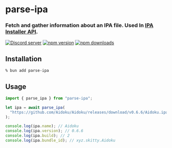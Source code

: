 # parse-ipa
### Fetch and gather information about an IPA file. Used In [IPA Installer API](https://ipa.s0n1c.ca).

<a href="https://discord.gg/8bt5dbycDM"><img src="https://img.shields.io/discord/977286501756968971?color=5865F2&logo=discord&logoColor=white" alt="Discord server" /></a>
<a href="https://www.npmjs.com/package/parse-ipa"><img src="https://img.shields.io/npm/v/parse-ipa?maxAge=3600" alt="npm version" /></a>
<a href="https://www.npmjs.com/package/parse-ipa"><img src="https://img.shields.io/npm/dt/parse-ipa.svg?maxAge=3600" alt="npm downloads" /></a>


## Installation

```zsh
% bun add parse-ipa
```

## Usage

```ts
import { parse_ipa } from "parse-ipa";

let ipa = await parse_ipa(
  "https://github.com/Aidoku/Aidoku/releases/download/v0.6.6/Aidoku.ipa"
);

console.log(ipa.name); // Aidoku
console.log(ipa.version); // 0.6.6
console.log(ipa.build); // 2
console.log(ipa.bundle_id); // xyz.skitty.Aidoku
```
